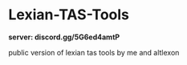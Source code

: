 # Lexian-TAS-Tools
__server: discord.gg/5G6ed4amtP__

public version of lexian tas tools by me and altlexon
